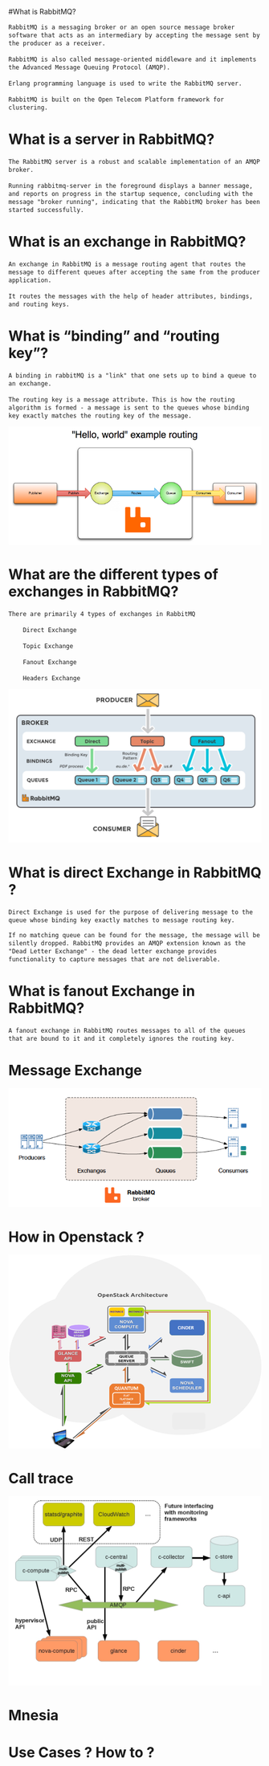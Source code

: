 #What is RabbitMQ?


~~~
RabbitMQ is a messaging broker or an open source message broker software that acts as an intermediary by accepting the message sent by the producer as a receiver. 

RabbitMQ is also called message-oriented middleware and it implements the Advanced Message Queuing Protocol (AMQP). 

Erlang programming language is used to write the RabbitMQ server. 

RabbitMQ is built on the Open Telecom Platform framework for clustering.
~~~


# What is a server in RabbitMQ?


~~~
The RabbitMQ server is a robust and scalable implementation of an AMQP broker. 

Running rabbitmq-server in the foreground displays a banner message, and reports on progress in the startup sequence, concluding with the message "broker running", indicating that the RabbitMQ broker has been started successfully.
~~~


# What is an exchange in RabbitMQ?


~~~
An exchange in RabbitMQ is a message routing agent that routes the message to different queues after accepting the same from the producer application. 

It routes the messages with the help of header attributes, bindings, and routing keys.
~~~


# What is “binding” and “routing key”?


~~~
A binding in rabbitMQ is a "link" that one sets up to bind a queue to an exchange.

The routing key is a message attribute. This is how the routing algorithm is formed - a message is sent to the queues whose binding key exactly matches the routing key of the message.
~~~


![Image ipa](https://github.com/NileshChandekar/rabbitmq/blob/master/hello-world-example-routing.png)


# What are the different types of exchanges in RabbitMQ?


~~~
There are primarily 4 types of exchanges in RabbitMQ

	Direct Exchange

	Topic Exchange

	Fanout Exchange

	Headers Exchange
~~~


![Image ipa](https://github.com/NileshChandekar/rabbitmq/blob/master/exchanges-topic-fanout-direct.png)



# What is direct Exchange in RabbitMQ ?

~~~
Direct Exchange is used for the purpose of delivering message to the queue whose binding key exactly matches to message routing key.
~~~
~~~
If no matching queue can be found for the message, the message will be silently dropped. RabbitMQ provides an AMQP extension known as the "Dead Letter Exchange" - the dead letter exchange provides functionality to capture messages that are not deliverable.
~~~

# What is fanout Exchange in RabbitMQ?

~~~
A fanout exchange in RabbitMQ routes messages to all of the queues that are bound to it and it completely ignores the routing key.
~~~



# Message Exchange 


![Image ipa](https://github.com/NileshChandekar/rabbitmq/blob/master/Screen%20Shot%202017-04-05%20at%204.12.40%20PM.png)


# How in Openstack ?


![Image ipa](https://github.com/NileshChandekar/rabbitmq/blob/master/openstackrabbitmq.png)



# Call trace 


![Image ipa](https://github.com/NileshChandekar/rabbitmq/blob/master/Ceilometer-multi-publish2.jpg)


# Mnesia 

# Use Cases ? How to ?
